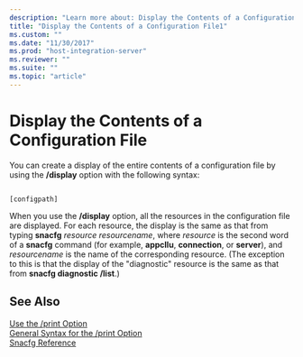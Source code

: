 ```yaml
---
description: "Learn more about: Display the Contents of a Configuration File"
title: "Display the Contents of a Configuration File1"
ms.custom: ""
ms.date: "11/30/2017"
ms.prod: "host-integration-server"
ms.reviewer: ""
ms.suite: ""
ms.topic: "article"
---
```

# Display the Contents of a Configuration File
You can create a display of the entire contents of a configuration file by using the **/display** option with the following syntax:  
  
```  
  
[configpath]   
```  
  
 When you use the **/display** option, all the resources in the configuration file are displayed. For each resource, the display is the same as that from typing **snacfg** *resource* *resourcename*, where *resource* is the second word of a **snacfg** command (for example, **appcllu**, **connection**, or **server**), and *resourcename* is the name of the corresponding resource. (The exception to this is that the display of the "diagnostic" resource is the same as that from **snacfg diagnostic /list**.)  
  
## See Also  
 [Use the /print Option](../core/use-the-print-option1.md)   
 [General Syntax for the /print Option](../core/general-syntax-for-the-print-option2.md)   
 [Snacfg Reference](../core/snacfg-reference2.md)
